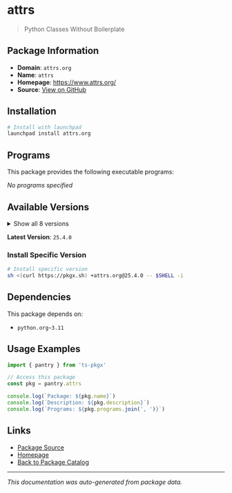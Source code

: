 # attrs

> Python Classes Without Boilerplate

## Package Information

- **Domain**: `attrs.org`
- **Name**: `attrs`
- **Homepage**: https://www.attrs.org/
- **Source**: [View on GitHub](https://github.com/pkgxdev/pantry/tree/main/projects/attrs.org/package.yml)

## Installation

```bash
# Install with launchpad
launchpad install attrs.org
```

## Programs

This package provides the following executable programs:

*No programs specified*

## Available Versions

<details>
<summary>Show all 8 versions</summary>

- `25.4.0`, `25.3.0`, `25.2.0`, `25.1.0`, `24.3.0`
- `24.2.0`, `24.1.0`, `23.2.0`

</details>

**Latest Version**: `25.4.0`

### Install Specific Version

```bash
# Install specific version
sh <(curl https://pkgx.sh) +attrs.org@25.4.0 -- $SHELL -i
```

## Dependencies

This package depends on:

- `python.org~3.11`

## Usage Examples

```typescript
import { pantry } from 'ts-pkgx'

// Access this package
const pkg = pantry.attrs

console.log(`Package: ${pkg.name}`)
console.log(`Description: ${pkg.description}`)
console.log(`Programs: ${pkg.programs.join(', ')}`)
```

## Links

- [Package Source](https://github.com/pkgxdev/pantry/tree/main/projects/attrs.org/package.yml)
- [Homepage](https://www.attrs.org/)
- [Back to Package Catalog](../../package-catalog.md)

---

*This documentation was auto-generated from package data.*

